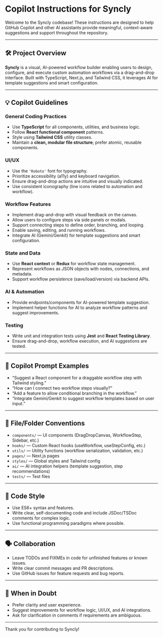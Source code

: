 # Copilot Instructions for Syncly

Welcome to the Syncly codebase! These instructions are designed to help GitHub Copilot and other AI assistants provide meaningful, context-aware suggestions and support throughout the repository.

---

## 🛠️ Project Overview

**Syncly** is a visual, AI-powered workflow builder enabling users to design, configure, and execute custom automation workflows via a drag-and-drop interface. Built with TypeScript, Next.js, and Tailwind CSS, it leverages AI for template suggestions and smart configuration.

---

## 💡 Copilot Guidelines

### General Coding Practices

- Use **TypeScript** for all components, utilities, and business logic.
- Follow **React functional component** patterns.
- Style using **Tailwind CSS** utility classes.
- Maintain a **clean, modular file structure**; prefer atomic, reusable components.

### UI/UX

- Use the `'Roboto'` font for typography.
- Prioritize accessibility (a11y) and keyboard navigation.
- Ensure drag-and-drop actions are intuitive and visually indicated.
- Use consistent iconography (line icons related to automation and workflow).

### Workflow Features

- Implement drag-and-drop with visual feedback on the canvas.
- Allow users to configure steps via side panels or modals.
- Support connecting steps to define order, branching, and looping.
- Enable saving, editing, and running workflows.
- Integrate AI (Gemini/Genkit) for template suggestions and smart configuration.

### State and Data

- Use **React context** or **Redux** for workflow state management.
- Represent workflows as JSON objects with nodes, connections, and metadata.
- Support workflow persistence (save/load/version) via backend APIs.

### AI & Automation

- Provide endpoints/components for AI-powered template suggestion.
- Implement helper functions for AI to analyze workflow patterns and suggest improvements.

### Testing

- Write unit and integration tests using **Jest** and **React Testing Library**.
- Ensure drag-and-drop, workflow execution, and AI suggestions are tested.

---

## 🤖 Copilot Prompt Examples

- “Suggest a React component for a draggable workflow step with Tailwind styling.”
- “How can I connect two workflow steps visually?”
- “Add a feature to allow conditional branching in the workflow.”
- “Integrate Gemini/Genkit to suggest workflow templates based on user input.”

---

## 📁 File/Folder Conventions

- `components/` — UI components (DragDropCanvas, WorkflowStep, Sidebar, etc.)
- `hooks/` — Custom React hooks (useWorkflow, useStepConfig, etc.)
- `utils/` — Utility functions (workflow serialization, validation, etc.)
- `pages/` — Next.js pages
- `styles/` — Global styles and Tailwind config
- `ai/` — AI integration helpers (template suggestion, step recommendations)
- `tests/` — Test files

---

## 📝 Code Style

- Use ES6+ syntax and features.
- Write clear, self-documenting code and include JSDoc/TSDoc comments for complex logic.
- Use functional programming paradigms where possible.

---

## 🗣️ Collaboration

- Leave TODOs and FIXMEs in code for unfinished features or known issues.
- Write clear commit messages and PR descriptions.
- Use GitHub issues for feature requests and bug reports.

---

## 🚦 When in Doubt

- Prefer clarity and user experience.
- Suggest improvements for workflow logic, UI/UX, and AI integrations.
- Ask for clarification in comments if requirements are ambiguous.

---

Thank you for contributing to Syncly!